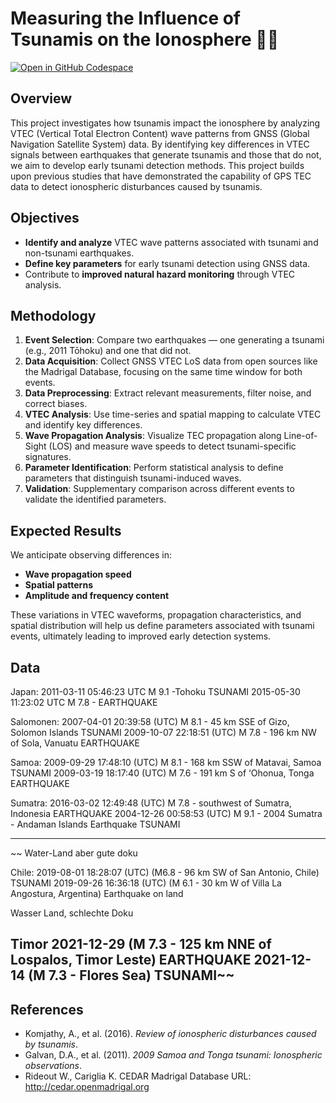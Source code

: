 # Measuring the Influence of Tsunamis on the Ionosphere 🌊📡

[![Open in GitHub Codespace](https://github.com/codespaces/badge.svg)](https://codespaces.new/d33pk3rn3l/tsunami-vtec-waves)

## Overview

This project investigates how tsunamis impact the ionosphere by analyzing VTEC (Vertical Total Electron Content) wave patterns from GNSS (Global Navigation Satellite System) data. By identifying key differences in VTEC signals between earthquakes that generate tsunamis and those that do not, we aim to develop early tsunami detection methods. This project builds upon previous studies that have demonstrated the capability of GPS TEC data to detect ionospheric disturbances caused by tsunamis.

## Objectives

- **Identify and analyze** VTEC wave patterns associated with tsunami and non-tsunami earthquakes.
- **Define key parameters** for early tsunami detection using GNSS data.
- Contribute to **improved natural hazard monitoring** through VTEC analysis.

## Methodology

1. **Event Selection**: Compare two earthquakes — one generating a tsunami (e.g., 2011 Tōhoku) and one that did not.
2. **Data Acquisition**: Collect GNSS VTEC LoS data from open sources like the Madrigal Database, focusing on the same time window for both events.
3. **Data Preprocessing**: Extract relevant measurements, filter noise, and correct biases.
4. **VTEC Analysis**: Use time-series and spatial mapping to calculate VTEC and identify key differences.
5. **Wave Propagation Analysis**: Visualize TEC propagation along Line-of-Sight (LOS) and measure wave speeds to detect tsunami-specific signatures.
6. **Parameter Identification**: Perform statistical analysis to define parameters that distinguish tsunami-induced waves.
7. **Validation**: Supplementary comparison across different events to validate the identified parameters.

## Expected Results

We anticipate observing differences in:
- **Wave propagation speed**
- **Spatial patterns**
- **Amplitude and frequency content** 

These variations in VTEC waveforms, propagation characteristics, and spatial distribution will help us define parameters associated with tsunami events, ultimately leading to improved early detection systems.

## Data 
Japan: 
2011-03-11 05:46:23 UTC M 9.1 -Tohoku TSUNAMI
2015-05-30 11:23:02 UTC M 7.8 - EARTHQUAKE

Salomonen:
2007-04-01 20:39:58 (UTC) M 8.1 - 45 km SSE of Gizo, Solomon Islands TSUNAMI
2009-10-07 22:18:51 (UTC) M 7.8 - 196 km NW of Sola, Vanuatu EARTHQUAKE

Samoa:
2009-09-29 17:48:10 (UTC) M 8.1 - 168 km SSW of Matavai, Samoa TSUNAMI
2009-03-19 18:17:40 (UTC) M 7.6 - 191 km S of ‘Ohonua, Tonga EARTHQUAKE

Sumatra:
2016-03-02 12:49:48 (UTC) M 7.8 - southwest of Sumatra, Indonesia EARTHQUAKE 
2004-12-26 00:58:53 (UTC)  M 9.1 - 2004 Sumatra - Andaman Islands Earthquake TSUNAMI


----------------------------------------------------------
~~
Water-Land aber gute doku

Chile:
2019-08-01 18:28:07 (UTC) (M6.8 - 96 km SW of San Antonio, Chile) TSUNAMI
2019-09-26 16:36:18 (UTC) (M 6.1 - 30 km W of Villa La Angostura, Argentina) Earthquake on land

Wasser Land, schlechte Doku

Timor
2021-12-29 (M 7.3 - 125 km NNE of Lospalos, Timor Leste) EARTHQUAKE
2021-12-14 (M 7.3 - Flores Sea) TSUNAMI~~
-----------------------------------------------------------

## References

- Komjathy, A., et al. (2016). *Review of ionospheric disturbances caused by tsunamis*.
- Galvan, D.A., et al. (2011). *2009 Samoa and Tonga tsunami: Ionospheric observations*.
- Rideout W., Cariglia K. CEDAR Madrigal Database URL: http://cedar.openmadrigal.org
